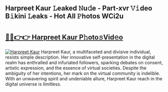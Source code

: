 ## Harpreet Kaur 𝙻eaked 𝙽u𝚍e - Part-xvr 𝚅𝚒deo B𝚒kini 𝙻eaks - Hot All 𝙿hotos WCi2u

# <h2><a href="http://ld48oo1.urlbe.top/?page=Harpreet+Kaur">🔗🔗👉👉 Harpreet Kaur P𝚑oto𝚜Vid𝚎o</a></h2>

[![Harpreet Kaur](https://i.imgur.com/eBuTRDB.gif)](http://ld48oo1.urlbe.top/?page=Harpreet+Kaur)
Harpreet Kaur, a multifaceted and divisive individual, resists simple description. Her innovative self-presentation in the digital realm has enthralled and infuriated followers, sparking debates on consent, artistic expression, and the essence of virtual societies. Despite the ambiguity of her intentions, her mark on the virtual community is indelible. With an unwavering spirit and undeniable allure, Harpreet Kaur reach in the digital universe is limitless.
